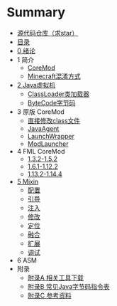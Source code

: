 # Summary

* [源代码仓库（求star）](https://github.com/xfl03/CoreModTutor)
* [目录](book/README.md)
* [0 绪论](book/0.md)
* 1 简介
    * [CoreMod](book/1.1.md)
    * [Minecraft混淆方式](book/1.2.md)
* [2 Java虚拟机](book/2.md)
    * [ClassLoader类加载器](book/2.1.md)
    * [ByteCode字节码](book/2.2.md)
* 3 原版 CoreMod
    * [直接修改class文件](book/3.1.md)
    * [JavaAgent](book/3.2.md)
    * [LaunchWrapper](book/3.3.md)
    * [ModLauncher](book/3.4.md)
* 4 FML CoreMod
    * [1.3.2-1.5.2](book/4.1.md)
    * [1.6.1-1.12.2](book/4.2.md)
    * [1.13.2-1.14.4](book/4.3.md)
* [5 Mixin](book/5.md)
    * [配置](book/5.1.md)
    * [引导](book/5.2.md)
    * [注入](book/5.3.md)
    * [修改](book/5.4.md)
    * [定位](book/5.5.md)
    * [融合](book/5.6.md)
    * [扩展](book/5.7.md)
    * [调试](book/5.8.md)
* 6 ASM
* 附录
    * [附录A 相关工具下载](book/附录A.md)
    * [附录B 常见Java字节码指令表](book/附录B.md)
    * [附录C 参考资料](book/附录C.md)

